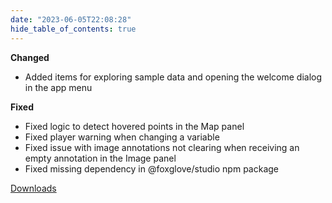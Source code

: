 ```yaml
---
date: "2023-06-05T22:08:28"
hide_table_of_contents: true
---
```

**Changed**
- Added items for exploring sample data and opening the welcome dialog in the app menu

**Fixed**
- Fixed logic to detect hovered points in the Map panel
- Fixed player warning when changing a variable
- Fixed issue with image annotations not clearing when receiving an empty annotation in the Image panel
- Fixed missing dependency in @foxglove/studio npm package
<!-- truncate -->
[Downloads](https://github.com/foxglove/studio/releases/tag/v1.56.0)
